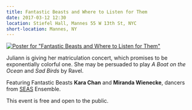 ```yaml
---
title: Fantastic Beasts and Where to Listen for Them
date: 2017-03-12 12:30
location: Stiefel Hall, Mannes 55 W 13th St, NYC
short-location: Mannes, NY
---
```


[![Poster for "Fantastic Beasts and Where to Listen for Them"](https://static.hackartscience.com/juliannma/fantastic-beasts-poster.jpg 'Poster for "Fantastic Beasts and Where to Listen for Them"')](https://static.hackartscience.com/juliannma/fantastic-beasts-poster.jpg)

Juliann is giving her matriculation concert, which promises to be exponentially colorful one.
She may be persuaded to play *A Boat on the Ocean* and *Sad Birds* by Ravel.

Featuring Fantastic Beasts **Kara Chan** and **Miranda Wienecke**, dancers from [SEAS](/seas/) Ensemble.

This event is free and open to the public.
